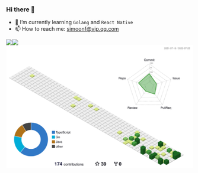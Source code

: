 ### Hi there 👋

- 🌱 I’m currently learning `Golang` and `React Native`
- 📫 How to reach me: simoonf@vip.qq.com

<span style="display: flex;float:left;">
<img align="right" src="https://github-readme-stats.vercel.app/api?username=Simoon-F&show_icons=true" />

<img align="right" src="https://github-readme-stats.vercel.app/api/top-langs/?username=Simoon-F&layout=compact&langs_count=8" />
</span>

<!--
**Simoon-F/Simoon-F** is a ✨ _special_ ✨ repository because its `README.md` (this file) appears on your GitHub profile.

Here are some ideas to get you started:

- 🔭 I’m currently working on ...
- 🌱 I’m currently learning ...
- 👯 I’m looking to collaborate on ...
- 🤔 I’m looking for help with ...
- 💬 Ask me about ...
- 📫 How to reach me: ...
- 😄 Pronouns: ...
- ⚡ Fun fact: ...
-->


![](./profile-3d-contrib/profile-green-animate.svg)
